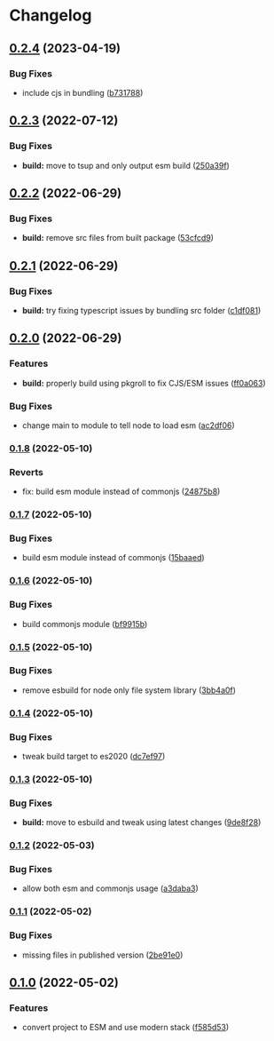 # Changelog

## [0.2.4](https://github.com/V-ed/class-importer/compare/class-importer-v0.2.3...class-importer-v0.2.4) (2023-04-19)


### Bug Fixes

* include cjs in bundling ([b731788](https://github.com/V-ed/class-importer/commit/b731788c955c9db28e68dbba878f9036341e0dff))

## [0.2.3](https://github.com/V-ed/class-importer/compare/class-importer-v0.2.2...class-importer-v0.2.3) (2022-07-12)


### Bug Fixes

* **build:** move to tsup and only output esm build ([250a39f](https://github.com/V-ed/class-importer/commit/250a39f231d6ddf1568dd8c77c633571386aa23d))

## [0.2.2](https://github.com/V-ed/class-importer/compare/class-importer-v0.2.1...class-importer-v0.2.2) (2022-06-29)


### Bug Fixes

* **build:** remove src files from built package ([53cfcd9](https://github.com/V-ed/class-importer/commit/53cfcd9cf65f1e55ff233e2f48e3571c04e69d1c))

## [0.2.1](https://github.com/V-ed/class-importer/compare/class-importer-v0.2.0...class-importer-v0.2.1) (2022-06-29)


### Bug Fixes

* **build:** try fixing typescript issues by bundling src folder ([c1df081](https://github.com/V-ed/class-importer/commit/c1df081e9244b0b4d47c469aa4058af5e0a6ccbb))

## [0.2.0](https://github.com/V-ed/class-importer/compare/class-importer-v0.1.8...class-importer-v0.2.0) (2022-06-29)


### Features

* **build:** properly build using pkgroll to fix CJS/ESM issues ([ff0a063](https://github.com/V-ed/class-importer/commit/ff0a0635ccd143ad417399bdb79bd19a15657b85))


### Bug Fixes

* change main to module to tell node to load esm ([ac2df06](https://github.com/V-ed/class-importer/commit/ac2df060e0d37234579be6c1deae72000fb10d85))

### [0.1.8](https://github.com/V-ed/class-importer/compare/class-importer-v0.1.7...class-importer-v0.1.8) (2022-05-10)


### Reverts

* fix: build esm module instead of commonjs ([24875b8](https://github.com/V-ed/class-importer/commit/24875b8cc35eb0ec349562f49eddab39bacf728d))

### [0.1.7](https://github.com/V-ed/class-importer/compare/class-importer-v0.1.6...class-importer-v0.1.7) (2022-05-10)


### Bug Fixes

* build esm module instead of commonjs ([15baaed](https://github.com/V-ed/class-importer/commit/15baaed1e4e37dc3d654213234fe0871e8018ab5))

### [0.1.6](https://github.com/V-ed/class-importer/compare/class-importer-v0.1.5...class-importer-v0.1.6) (2022-05-10)


### Bug Fixes

* build commonjs module ([bf9915b](https://github.com/V-ed/class-importer/commit/bf9915bea0a18d21a7af64141dee590a6c84af58))

### [0.1.5](https://github.com/V-ed/class-importer/compare/class-importer-v0.1.4...class-importer-v0.1.5) (2022-05-10)


### Bug Fixes

* remove esbuild for node only file system library ([3bb4a0f](https://github.com/V-ed/class-importer/commit/3bb4a0ffca6cd26c86ac2d86f242fca91c4379ba))

### [0.1.4](https://github.com/V-ed/class-importer/compare/class-importer-v0.1.3...class-importer-v0.1.4) (2022-05-10)


### Bug Fixes

* tweak build target to es2020 ([dc7ef97](https://github.com/V-ed/class-importer/commit/dc7ef973881fd0b82581a0ec87e0f019f8cf4e1a))

### [0.1.3](https://github.com/V-ed/class-importer/compare/class-importer-v0.1.2...class-importer-v0.1.3) (2022-05-10)


### Bug Fixes

* **build:** move to esbuild and tweak using latest changes ([9de8f28](https://github.com/V-ed/class-importer/commit/9de8f2887ff7247685c9c1a0780be9516abd95ad))

### [0.1.2](https://github.com/V-ed/class-importer/compare/class-importer-v0.1.1...class-importer-v0.1.2) (2022-05-03)


### Bug Fixes

* allow both esm and commonjs usage ([a3daba3](https://github.com/V-ed/class-importer/commit/a3daba314423bf2eb53d3301de6bfa700b82d12a))

### [0.1.1](https://github.com/V-ed/class-importer/compare/class-importer-v0.1.0...class-importer-v0.1.1) (2022-05-02)


### Bug Fixes

* missing files in published version ([2be91e0](https://github.com/V-ed/class-importer/commit/2be91e0c6eaa8b2c94810765f4a756fff4c1c0e9))

## [0.1.0](https://github.com/V-ed/class-importer/compare/class-importer-v0.0.1...class-importer-v0.1.0) (2022-05-02)


### Features

* convert project to ESM and use modern stack ([f585d53](https://github.com/V-ed/class-importer/commit/f585d53464e4ade97f32e6090c947b12a95f5ded))
